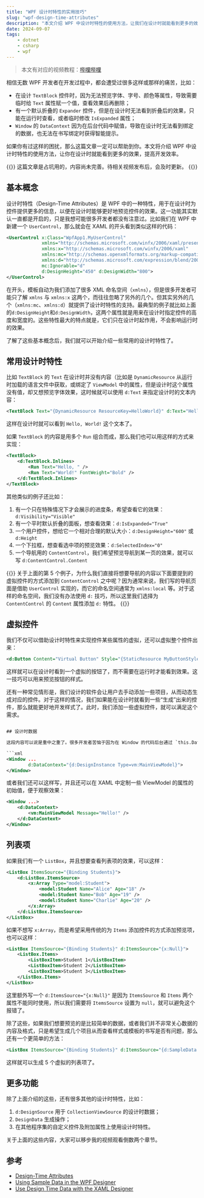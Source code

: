 ```yaml
---
title: "WPF 设计时特性的实用技巧"
slug: "wpf-design-time-attributes"
description: "本文介绍 WPF 中设计时特性的使用方法，让我们在设计时就能看到更多的效果，显著提高开发效率和体验。"
date: 2024-09-07
tags:
    - dotnet
    - csharp
    - wpf
---
```


> 本文有对应的视频教程：[哔哩哔哩](https://www.bilibili.com/video/BV17kptetEQV/)

相信无数 WPF 开发者在开发过程中，都会遭受过很多这样或那样的痛苦，比如：

- 在设计 `TextBlock` 控件时，因为无法预览字体、字号、颜色等属性，导致需要临时给 `Text` 属性赋一个值，查看效果后再删除；
- 有一个默认折叠的 `Expander` 控件，但是在设计时无法看到折叠后的效果，只能在运行时查看，或者临时修改 `IsExpanded` 属性；
- `Window` 的 `DataContext` 因为在后台代码中赋值，导致在设计时无法看到绑定的数据，也无法在书写绑定时获得智能提示。

如果你有过这样的困扰，那么这篇文章一定可以帮助到你。本文将介绍 WPF 中设计时特性的使用方法，让你在设计时就能看到更多的效果，提高开发效率。

{{<notice warning>}}
这篇文章是占坑用的，内容尚未完善。待相关视频发布后，会及时更新。
{{</notice>}}

## 基本概念

设计时特性（Design-Time Attributes）是 WPF 中的一种特性，用于在设计时为控件提供更多的信息，以便在设计时能够更好地预览控件的效果。这一功能其实默认一直都是开启的，只是我想可能很多开发者都没有注意过。比如我们在 WPF 中新建一个 `UserControl`，那么就会在 XAML 的开头看到类似这样的代码：

```xml
<UserControl x:Class="WpfApp1.MyUserControl"
             xmlns="http://schemas.microsoft.com/winfx/2006/xaml/presentation"
             xmlns:x="http://schemas.microsoft.com/winfx/2006/xaml"
             xmlns:mc="http://schemas.openxmlformats.org/markup-compatibility/2006" 
             xmlns:d="http://schemas.microsoft.com/expression/blend/2008" 
             mc:Ignorable="d" 
             d:DesignHeight="450" d:DesignWidth="800">
</UserControl>
```

在开头，模板自动为我们添加了很多 XML 命名空间（`xmlns`），但是很多开发者可能只了解 `xmlns` 与 `xmlns:x` 这两个，而往往忽略了另外的几个。但其实另外的几个（`xmlns:mc`、`xmlns:d`）就提供了设计时特性的支持。最典型的例子就比如上面的`d:DesignHeight`和`d:DesignWidth`，这两个属性就是用来在设计时指定控件的高度和宽度的。这些特性最大的特点就是，它们只在设计时起作用，不会影响运行时的效果。

了解了这些基本概念后，我们就可以开始介绍一些常用的设计时特性了。

## 常用设计时特性

比如 `TextBlock` 的 `Text` 在设计时并没有内容（比如是 `DynamicResource` 从运行时加载的语言文件中获取，或绑定了 `ViewModel` 中的属性，但是设计时这个属性没有值，却又想预览字体效果，这时候就可以使用 `d:Text` 来指定设计时的文本内容：

```xml
<TextBlock Text="{DynamicResource ResourceKey=HelloWorld}" d:Text="Hello, World!" />
```

这样在设计时就可以看到 `Hello, World!` 这个文本了。

如果 `TextBlock` 的内容是用多个 `Run` 组合而成，那么我们也可以用这样的方式来实现：

```xml
<TextBlock>
    <d:TextBlock.Inlines>
        <Run Text="Hello, " />
        <Run Text="World!" FontWeight="Bold" />
    </d:TextBlock.Inlines>
</TextBlock>
```

其他类似的例子还比如：

1. 有一个只在特殊情况下才会展示的进度条，希望查看它的效果：`d:Visibility="Visible"`
2. 有一个平时默认折叠的面板，想查看效果：`d:IsExpanded="True"`
3. 一个用户控件，想给它一个相对合理的默认大小：`d:DesignHeight="600"` 或 `d:Height`
4. 一个下拉框，想查看选中项的预览效果：`d:SelectedIndex="0"`
5. 一个导航用的 `ContentControl`，我们希望预览导航到某一页的效果，就可以写 `d:ContentControl.Content`

{{<notice info>}}
关于上面的第 5 个例子，为什么我们直接将想要导航的内容以下面要提到的虚拟控件的方式添加到 `ContentControl` 之中呢？因为通常来说，我们写的导航页面是借助 `UserControl` 实现的，而它的命名空间通常为 `xmlns:local` 等。对于这样的命名空间，我们没有办法使用 `d:` 技巧，所以这里我们选择为 `ContentControl` 的 `Content` 属性添加 `d:` 特性。
{{</notice>}}

## 虚拟控件

我们不仅可以借助设计时特性来实现控件某些属性的虚拟，还可以虚拟整个控件出来：

```xml
<d:Button Content="Virtual Button" Style="{StaticResource MyButtonStyle}" />
```

这样就可以在设计时看到一个虚拟的按钮了，而不需要在运行时才能看到效果。这一技巧可以用来预览按钮的样式。

还有一种常见情形是，我们设计的软件会让用户去手动添加一些项目，从而动态生成对应的控件。对于这样的情况，我们如果能在设计时就看到一些“生成”出来的控件，那么就能更好地开发样式了。此时，我们添加一些虚拟控件，就可以满足这个需求。

```xml

## 设计时数据

这段内容可以说是重中之重了。很多开发者苦恼于因为在 Window 的代码后台通过 `this.DataContext = new ViewModel();` 来添加 `ViewModel`，导致在设计时无法看到绑定的数据，也无法获得智能提示。这时候我们可以使用 `d:DataContext` 来指定设计时的数据：

```xml
<Window ...
        d:DataContext="{d:DesignInstance Type=vm:MainViewModel}">
</Window>
```

或者我们还可以这样写，并且还可以在 XAML 中定制一些 ViewModel 的属性的初始值，便于观察效果：

```xml
<Window ...>
    <d:DataContext>
        <vm:MainViewModel Message="Hello!" />
    </d:DataContext>
</Window>
```

## 列表项

如果我们有一个 `ListBox`，并且想要查看列表项的效果，可以这样：

```xml
<ListBox ItemsSource="{Binding Students}">
    <d:ListBox.ItemsSource>
        <x:Array Type="model:Student">
            <model:Student Name="Alice" Age="18" />
            <model:Student Name="Bob" Age="19" />
            <model:Student Name="Charlie" Age="20" />
        </x:Array>
    </d:ListBox.ItemsSource>
</ListBox>
```

如果不想写 `x:Array`，而是希望采用传统的为 `Items` 添加控件的方式添加预览项，也可以这样：

```xml
<ListBox ItemsSource="{Binding Students}" d:ItemsSource="{x:Null}">
    <ListBox.Items>
        <ListBoxItem>Student 1</ListBoxItem>
        <ListBoxItem>Student 2</ListBoxItem>
        <ListBoxItem>Student 3</ListBoxItem>
    </ListBox.Items>
</ListBox>
```

这里额外写一个 `d:ItemsSource="{x:Null}"` 是因为 `ItemsSource` 和 `Items` 两个属性不能同时使用，所以我们需要将 `ItemsSource` 设置为 `null`，就可以避免这个报错了。

除了这些，如果我们想要预览的是比较简单的数据，或者我们并不非常关心数据的内容及格式，只是希望生成几个项目从而查看样式或模板的书写是否有问题，那么还有一个更简单的方法：

```xml
<ListBox ItemsSource="{Binding Students}" d:ItemsSource="{d:SampleData ItemCount=5}" />
```

这样就可以生成 5 个虚拟的列表项了。

## 更多功能

除了上面介绍的这些，还有很多其他的设计时特性，比如：

1. `d:DesignSource` 用于 `CollectionViewSource` 的设计时数据；
2. `DesignData` 生成操作；
3. 在其他程序集的自定义控件及附加属性上使用设计时特性。

关于上面的这些内容，大家可以移步我的视频观看倒数两个章节。

## 参考

- [Design-Time Attributes](https://learn.microsoft.com/en-us/previous-versions/visualstudio/visual-studio-2010/ee839627(v=vs.100))
- [Using Sample Data in the WPF Designer](https://learn.microsoft.com/en-us/previous-versions/visualstudio/visual-studio-2010/ee823176(v=vs.100))
- [Use Design Time Data with the XAML Designer](https://learn.microsoft.com/en-us/visualstudio/xaml-tools/xaml-designtime-data?view=vs-2022)